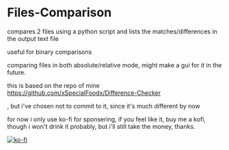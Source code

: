 # Files-Comparison
compares 2 files using a python script and lists the matches/differences in the output text file

useful for binary comparisons

comparing files in both absolute/relative mode, might make a gui for it in the future.

this is based on the repo of mine https://github.com/xSpecialFoodx/Difference-Checker

, but i've chosen not to commit to it, since it's much different by now

for now i only use ko-fi for sponsering, if you feel like it, buy me a kofi, though i won't drink it probably, but i'll still take the money, thanks.

[![ko-fi](https://ko-fi.com/img/githubbutton_sm.svg)](https://ko-fi.com/xspecialfoodx)
